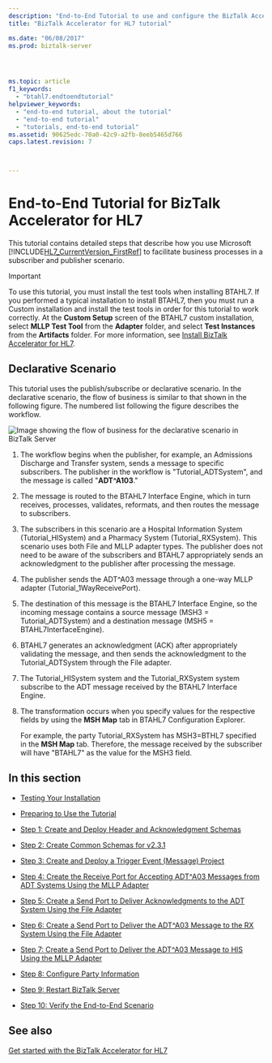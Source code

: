 ```yaml
---
description: "End-to-End Tutorial to use and configure the BizTalk Accelerator for HL7 - BTAHL7"
title: "BizTalk Accelerator for HL7 tutorial"

ms.date: "06/08/2017"
ms.prod: biztalk-server




ms.topic: article
f1_keywords: 
  - "btahl7.endtoendtutorial"
helpviewer_keywords: 
  - "end-to-end tutorial, about the tutorial"
  - "end-to-end tutorial"
  - "tutorials, end-to-end tutorial"
ms.assetid: 90625edc-70a0-42c9-a2fb-8eeb5465d766
caps.latest.revision: 7



---
```

# End-to-End Tutorial for BizTalk Accelerator for HL7
This tutorial contains detailed steps that describe how you use Microsoft [!INCLUDE[HL7_CurrentVersion_FirstRef](../../includes/hl7-currentversion-firstref-md.md)] to facilitate business processes in a subscriber and publisher scenario.  
  
> [!IMPORTANT]
>  To use this tutorial, you must install the test tools when installing BTAHL7. If you performed a typical installation to install BTAHL7, then you must run a Custom installation and install the test tools in order for this tutorial to work correctly. At the **Custom Setup** screen of the BTAHL7 custom installation, select **MLLP Test Tool** from the **Adapter** folder, and select **Test Instances** from the **Artifacts** folder. For more information, see [Install BizTalk Accelerator for HL7](../../adapters-and-accelerators/accelerator-hl7/install-biztalk-accelerator-for-hl7.md).  
  
## Declarative Scenario  
 This tutorial uses the publish/subscribe or declarative scenario. In the declarative scenario, the flow of business is similar to that shown in the following figure. The numbered list following the figure describes the workflow.  
  
 ![Image showing the flow of business for the declarative scenario in BizTalk Server](../../adapters-and-accelerators/accelerator-hl7/media/hl7-e2e-wkflw.gif "hl7_e2e_wkflw")  
  
1.  The workflow begins when the publisher, for example, an Admissions Discharge and Transfer system, sends a message to specific subscribers. The publisher in the workflow is "Tutorial_ADTSystem", and the message is called "**ADT^A103**."  
  
2.  The message is routed to the BTAHL7 Interface Engine, which in turn receives, processes, validates, reformats, and then routes the message to subscribers.  
  
3.  The subscribers in this scenario are a Hospital Information System (Tutorial_HISystem) and a Pharmacy System (Tutorial_RXSystem). This scenario uses both File and MLLP adapter types. The publisher does not need to be aware of the subscribers and BTAHL7 appropriately sends an acknowledgment to the publisher after processing the message.  
  
4.  The publisher sends the ADT^A03 message through a one-way MLLP adapter (Tutorial_1WayReceivePort).  
  
5.  The destination of this message is the BTAHL7 Interface Engine, so the incoming message contains a source message (MSH3 = Tutorial_ADTSystem) and a destination message (MSH5 = BTAHL7InterfaceEngine).  
  
6.  BTAHL7 generates an acknowledgment (ACK) after appropriately validating the message, and then sends the acknowledgment to the Tutorial_ADTSystem through the File adapter.  
  
7.  The Tutorial_HISystem system and the Tutorial_RXSystem system subscribe to the ADT message received by the BTAHL7 Interface Engine.  
  
8.  The transformation occurs when you specify values for the respective fields by using the **MSH Map** tab in BTAHL7 Configuration Explorer.  
  
     For example, the party Tutorial_RXSystem has MSH3=BTHL7 specified in the **MSH Map** tab. Therefore, the message received by the subscriber will have "BTAHL7" as the value for the MSH3 field.  
  
## In this section  
  
-   [Testing Your Installation](../../adapters-and-accelerators/accelerator-hl7/testing-your-installation.md)  
  
-   [Preparing to Use the Tutorial](../../adapters-and-accelerators/accelerator-hl7/preparing-to-use-the-tutorial2.md)  
  
-   [Step 1: Create and Deploy Header and Acknowledgment Schemas](../../adapters-and-accelerators/accelerator-hl7/step-1-create-and-deploy-header-and-acknowledgment-schemas.md)  
  
-   [Step 2: Create Common Schemas for v2.3.1](../../adapters-and-accelerators/accelerator-hl7/step-2-create-common-schemas-for-v2-3-1.md)  
  
-   [Step 3: Create and Deploy a Trigger Event (Message) Project](../../adapters-and-accelerators/accelerator-hl7/step-3-create-and-deploy-a-trigger-event-message-project.md)  
  
-   [Step 4: Create the Receive Port for Accepting ADT^A03 Messages from ADT Systems Using the MLLP Adapter](../../adapters-and-accelerators/accelerator-hl7/step-4-create-receive-port-to-accept-adt^a03-messages-from-adt-using-mllp.md)  
  
-   [Step 5: Create a Send Port to Deliver Acknowledgments to the ADT System Using the File Adapter](../../adapters-and-accelerators/accelerator-hl7/step-5-create-send-port-to-deliver-acknowledgments-to-adt-system-using-file.md)  
  
-   [Step 6: Create a Send Port to Deliver the ADT^A03 Message to the RX System Using the File Adapter](../../adapters-and-accelerators/accelerator-hl7/step-6-create-send-port-to-deliver-adt^a03-message-to-rx-system-using-file.md)  
  
-   [Step 7: Create a Send Port to Deliver the ADT^A03 Message to HIS Using the MLLP Adapter](../../adapters-and-accelerators/accelerator-hl7/step-7-create-send-port-to-deliver-adt^a03-message-to-his-using-mllp-adapter.md)  
  
-   [Step 8: Configure Party Information](../../adapters-and-accelerators/accelerator-hl7/step-8-configure-party-information.md)  
  
-   [Step 9: Restart BizTalk Server](../../adapters-and-accelerators/accelerator-hl7/step-9-restart-biztalk-server.md)  
  
-   [Step 10: Verify the End-to-End Scenario](../../adapters-and-accelerators/accelerator-hl7/step-10-verify-the-end-to-end-scenario.md)

## See also
[Get started with the BizTalk Accelerator for HL7](../../adapters-and-accelerators/accelerator-hl7/get-started-with-the-biztalk-accelerator-for-hl7.md)

